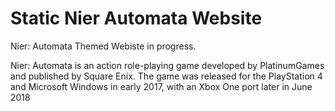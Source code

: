 # Static Nier Automata Website
Nier: Automata Themed Webiste in progress.

Nier: Automata is an action role-playing game developed by PlatinumGames and published by Square Enix. The game was released for the PlayStation 4 and Microsoft Windows in early 2017, with an Xbox One port later in June 2018


